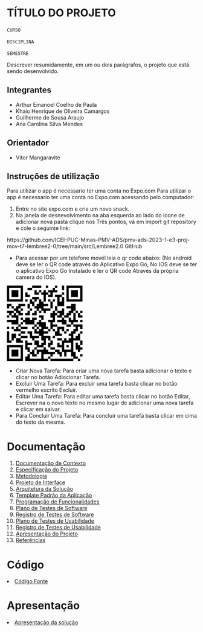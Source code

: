 # TÍTULO DO PROJETO

`CURSO`

`DISCIPLINA`

`SEMESTRE`

Descrever resumidamente, em um ou dois parágrafos, o projeto que está sendo desenvolvido.

## Integrantes

* Arthur Emanoel Coelho de Paula
* Khaio Henrique de Oliveira Camargos
* Guilherme de Sousa Araujo
* Ana Carolina Silva Mendes

## Orientador

* Vitor Mangaravite

## Instruções de utilização

Para utilizar o app é necessario ter uma conta no Expo.com
Para utilizar o app é necessario ter uma conta no Expo.com
acessando pelo computador:
<ol>
 <li>Entre no site expo.com e crie um novo snack.</li>
 <li> Na janela de desnevolvimento na aba esquerda ao lado do icone de adicionar nova pasta clique nos Três pontos, vá em import git repository e cole o seguinte link:</li>
</ol>
https://github.com/ICEI-PUC-Minas-PMV-ADS/pmv-ads-2023-1-e3-proj-mov-t7-lembree2-0/tree/main/src/Lembree2.0
GitHub

* Para acessar por um telefone movél leia o qr code abaixo: (No android deve se ler o QR code através do Aplicativo Expo Go, No IOS deve se ter o aplicativo Expo Go Instalado e ler o QR code Através da própria camera do IOS).




![Descrição da imagem](src/IMG/qrcode.jpeg)



* Criar Nova Tarefa: Para criar uma nova tarefa basta adicionar o texto e clicar no botão Adiocionar Tarefa.
* Excluir Uma Tarefa: Para excluir uma tarefa basta clicar no botão vermelho escrito Excluir.
* Editar Uma Tarefa: Para editar uma tarefa basta clicar no botão Editar, Escrever na o novo texto no mesmo lugar de adicionar uma nova tarefa e clicar em salvar.
* Para Concluir Uma Tarefa: Para concluir uma tarefa basta clicar em cima do texto da mesma.

# Documentação

<ol>
<li><a href="docs/01-Documentação de Contexto.md"> Documentação de Contexto</a></li>
<li><a href="docs/02-Especificação do Projeto.md"> Especificação do Projeto</a></li>
<li><a href="docs/03-Metodologia.md"> Metodologia</a></li>
<li><a href="docs/04-Projeto de Interface.md"> Projeto de Interface</a></li>
<li><a href="docs/05-Arquitetura da Solução.md"> Arquitetura da Solução</a></li>
<li><a href="docs/06-Template Padrão da Aplicação.md"> Template Padrão da Aplicação</a></li>
<li><a href="docs/07-Programação de Funcionalidades.md"> Programação de Funcionalidades</a></li>
<li><a href="docs/08-Plano de Testes de Software.md"> Plano de Testes de Software</a></li>
<li><a href="docs/09-Registro de Testes de Software.md"> Registro de Testes de Software</a></li>
<li><a href="docs/10-Plano de Testes de Usabilidade.md"> Plano de Testes de Usabilidade</a></li>
<li><a href="docs/11-Registro de Testes de Usabilidade.md"> Registro de Testes de Usabilidade</a></li>
<li><a href="docs/12-Apresentação do Projeto.md"> Apresentação do Projeto</a></li>
<li><a href="docs/13-Referências.md"> Referências</a></li>
</ol>

# Código

<li><a href="src/README.md"> Código Fonte</a></li>

# Apresentação

<li><a href="presentation/README.md"> Apresentação da solução</a></li>
